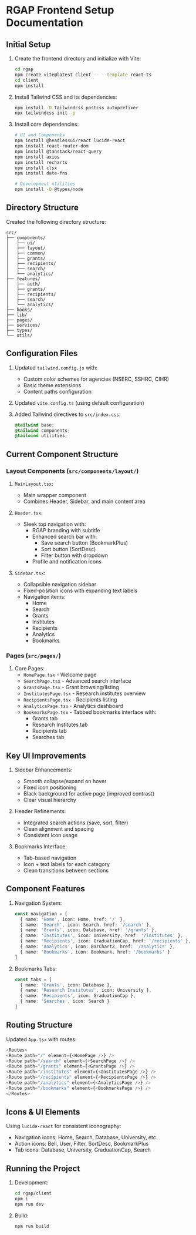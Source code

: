 # RGAP Frontend Setup Documentation

## Initial Setup

1. Create the frontend directory and initialize with Vite:
    ```bash
    cd rgap
    npm create vite@latest client -- --template react-ts
    cd client
    npm install
    ```

2. Install Tailwind CSS and its dependencies:
    ```bash
    npm install -D tailwindcss postcss autoprefixer
    npx tailwindcss init -p
    ```

3. Install core dependencies:
   ```bash
   # UI and Components
   npm install @headlessui/react lucide-react
   npm install react-router-dom
   npm install @tanstack/react-query
   npm install axios
   npm install recharts
   npm install clsx
   npm install date-fns

   # Development utilities
   npm install -D @types/node
   ```

## Directory Structure
Created the following directory structure:
```
src/
├── components/
│   ├── ui/
│   ├── layout/
│   ├── common/
│   ├── grants/
│   ├── recipients/
│   ├── search/
│   └── analytics/
├── features/
│   ├── auth/
│   ├── grants/
│   ├── recipients/
│   ├── search/
│   └── analytics/
├── hooks/
├── lib/
├── pages/
├── services/
├── types/
└── utils/
```

## Configuration Files

1. Updated `tailwind.config.js` with:
   - Custom color schemes for agencies (NSERC, SSHRC, CIHR)
   - Basic theme extensions
   - Content paths configuration

2. Updated `vite.config.ts` (using default configuration)

3. Added Tailwind directives to `src/index.css`:
    ```css
    @tailwind base;
    @tailwind components;
    @tailwind utilities;
    ```

## Current Component Structure

### Layout Components (`src/components/layout/`)

1. `MainLayout.tsx`: 
   - Main wrapper component
   - Combines Header, Sidebar, and main content area

2. `Header.tsx`:
   - Sleek top navigation with:
     - RGAP branding with subtitle
     - Enhanced search bar with:
       - Save search button (BookmarkPlus)
       - Sort button (SortDesc)
       - Filter button with dropdown
     - Profile and notification icons

3. `Sidebar.tsx`:
   - Collapsible navigation sidebar
   - Fixed-position icons with expanding text labels
   - Navigation items:
     - Home
     - Search
     - Grants
     - Institutes
     - Recipients
     - Analytics
     - Bookmarks

### Pages (`src/pages/`)

1. Core Pages:
   - `HomePage.tsx` - Welcome page
   - `SearchPage.tsx` - Advanced search interface
   - `GrantsPage.tsx` - Grant browsing/listing
   - `InstitutesPage.tsx` - Research institutes overview
   - `RecipientsPage.tsx` - Recipients listing
   - `AnalyticsPage.tsx` - Analytics dashboard
   - `BookmarksPage.tsx` - Tabbed bookmarks interface with:
     - Grants tab
     - Research Institutes tab
     - Recipients tab
     - Searches tab

## Key UI Improvements

1. Sidebar Enhancements:
   - Smooth collapse/expand on hover
   - Fixed icon positioning
   - Black background for active page (improved contrast)
   - Clear visual hierarchy

2. Header Refinements:
   - Integrated search actions (save, sort, filter)
   - Clean alignment and spacing
   - Consistent icon usage

3. Bookmarks Interface:
   - Tab-based navigation
   - Icon + text labels for each category
   - Clean transitions between sections

## Component Features

1. Navigation System:
    ```typescript
    const navigation = [
      { name: 'Home', icon: Home, href: '/' },
      { name: 'Search', icon: Search, href: '/search' },
      { name: 'Grants', icon: Database, href: '/grants' },
      { name: 'Institutes', icon: University, href: '/institutes' },
      { name: 'Recipients', icon: GraduationCap, href: '/recipients' },
      { name: 'Analytics', icon: BarChart2, href: '/analytics' },
      { name: 'Bookmarks', icon: Bookmark, href: '/bookmarks' }
    ]
    ```

2. Bookmarks Tabs:
    ```typescript
    const tabs = [
      { name: 'Grants', icon: Database },
      { name: 'Research Institutes', icon: University },
      { name: 'Recipients', icon: GraduationCap },
      { name: 'Searches', icon: Search }
    ]
    ```

## Routing Structure

Updated `App.tsx` with routes:
```typescript
<Routes>
<Route path="/" element={<HomePage />} />
<Route path="/search" element={<SearchPage />} />
<Route path="/grants" element={<GrantsPage />} />
<Route path="/institutes" element={<InstitutesPage />} />
<Route path="/recipients" element={<RecipientsPage />} />
<Route path="/analytics" element={<AnalyticsPage />} />
<Route path="/bookmarks" element={<BookmarksPage />} />
</Routes>
```

## Icons & UI Elements

Using `lucide-react` for consistent iconography:
- Navigation icons: Home, Search, Database, University, etc.
- Action icons: Bell, User, Filter, SortDesc, BookmarkPlus
- Tab icons: Database, University, GraduationCap, Search

## Running the Project

1. Development:
   ```bash
   cd rgap/client
   npm i
   npm run dev
   ```

2. Build:
   ```bash
   npm run build
   ```
